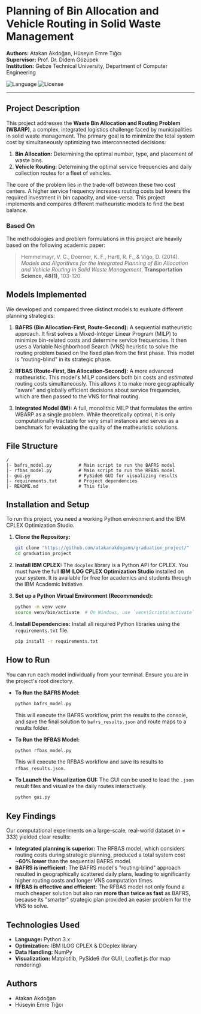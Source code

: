 # Planning of Bin Allocation and Vehicle Routing in Solid Waste Management

**Authors:** Atakan Akdoğan, Hüseyin Emre Tığcı  
**Supervisor:** Prof. Dr. Didem Gözüpek  
**Institution:** Gebze Technical University, Department of Computer Engineering

![Language](https://img.shields.io/badge/Language-Python-blue.svg)
![License](https://img.shields.io/badge/License-MIT-green.svg)

---

## Project Description

This project addresses the **Waste Bin Allocation and Routing Problem (WBARP)**, a complex, integrated logistics challenge faced by municipalities in solid waste management. The primary goal is to minimize the total system cost by simultaneously optimizing two interconnected decisions:
1.  **Bin Allocation:** Determining the optimal number, type, and placement of waste bins.
2.  **Vehicle Routing:** Determining the optimal service frequencies and daily collection routes for a fleet of vehicles.

The core of the problem lies in the trade-off between these two cost centers. A higher service frequency increases routing costs but lowers the required investment in bin capacity, and vice-versa. This project implements and compares different matheuristic models to find the best balance.

### Based On

The methodologies and problem formulations in this project are heavily based on the following academic paper:
> Hemmelmayr, V. C., Doerner, K. F., Hartl, R. F., & Vigo, D. (2014). *Models and Algorithms for the Integrated Planning of Bin Allocation and Vehicle Routing in Solid Waste Management*. **Transportation Science, 48(1)**, 103-120.

## Models Implemented

We developed and compared three distinct models to evaluate different planning strategies:

1.  **BAFRS (Bin Allocation-First, Route-Second):** A sequential matheuristic approach. It first solves a Mixed-Integer Linear Program (MILP) to minimize bin-related costs and determine service frequencies. It then uses a Variable Neighborhood Search (VNS) heuristic to solve the routing problem based on the fixed plan from the first phase. This model is "routing-blind" in its strategic phase.

2.  **RFBAS (Route-First, Bin Allocation-Second):** A more advanced matheuristic. This model's MILP considers both bin costs and *estimated* routing costs simultaneously. This allows it to make more geographically "aware" and globally efficient decisions about service frequencies, which are then passed to the VNS for final routing.

3.  **Integrated Model (IM):** A full, monolithic MILP that formulates the entire WBARP as a single problem. While theoretically optimal, it is only computationally tractable for very small instances and serves as a benchmark for evaluating the quality of the matheuristic solutions.

## File Structure

```
/
|- bafrs_model.py          # Main script to run the BAFRS model
|- rfbas_model.py          # Main script to run the RFBAS model
|- gui.py                  # PySide6 GUI for visualizing results
|- requirements.txt        # Project dependencies
|- README.md               # This file
```

## Installation and Setup

To run this project, you need a working Python environment and the IBM CPLEX Optimization Studio.

1.  **Clone the Repository:**
    ```bash
    git clone "https://github.com/atakanakdogann/graduation_project/"
    cd graduation_project
    ```

2.  **Install IBM CPLEX:**
    The `docplex` library is a Python API for CPLEX. You must have the full **IBM ILOG CPLEX Optimization Studio** installed on your system. It is available for free for academics and students through the IBM Academic Initiative.

3.  **Set up a Python Virtual Environment (Recommended):**
    ```bash
    python -m venv venv
    source venv/bin/activate  # On Windows, use `venv\Scripts\activate`
    ```

4.  **Install Dependencies:**
    Install all required Python libraries using the `requirements.txt` file.
    ```bash
    pip install -r requirements.txt
    ```

## How to Run

You can run each model individually from your terminal. Ensure you are in the project's root directory.

-   **To Run the BAFRS Model:**
    ```bash
    python bafrs_model.py
    ```
    This will execute the BAFRS workflow, print the results to the console, and save the final solution to `bafrs_results.json` and route maps to a results folder.

-   **To Run the RFBAS Model:**
    ```bash
    python rfbas_model.py
    ```
    This will execute the RFBAS workflow and save its results to `rfbas_results.json`.

-   **To Launch the Visualization GUI:**
    The GUI can be used to load the `.json` result files and visualize the daily routes interactively.
    ```bash
    python gui.py
    ```

## Key Findings

Our computational experiments on a large-scale, real-world dataset ($n=333$) yielded clear results:

-   **Integrated planning is superior:** The RFBAS model, which considers routing costs during strategic planning, produced a total system cost **~60% lower** than the sequential BAFRS model.
-   **BAFRS is inefficient:** The BAFRS model's "routing-blind" approach resulted in geographically scattered daily plans, leading to significantly higher routing costs and longer VNS computation times.
-   **RFBAS is effective and efficient:** The RFBAS model not only found a much cheaper solution but also ran **more than twice as fast** as BAFRS, because its "smarter" strategic plan provided an easier problem for the VNS to solve.

## Technologies Used

-   **Language:** Python 3.x
-   **Optimization:** IBM ILOG CPLEX & DOcplex library
-   **Data Handling:** NumPy
-   **Visualization:** Matplotlib, PySide6 (for GUI), Leaflet.js (for map rendering)

## Authors

-   Atakan Akdoğan
-   Hüseyin Emre Tığcı
